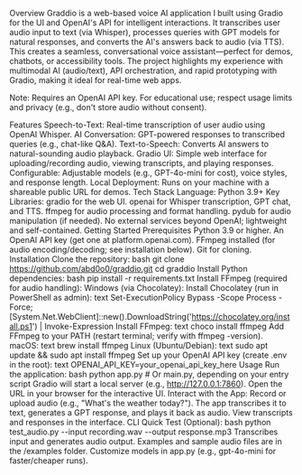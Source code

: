 Overview
Graddio is a web-based voice AI application I built using Gradio for the UI and OpenAI's API for intelligent interactions. It transcribes user audio input to text (via Whisper), processes queries with GPT models for natural responses, and converts the AI's answers back to audio (via TTS). This creates a seamless, conversational voice assistant—perfect for demos, chatbots, or accessibility tools. The project highlights my experience with multimodal AI (audio/text), API orchestration, and rapid prototyping with Gradio, making it ideal for real-time web apps.

Note: Requires an OpenAI API key. For educational use; respect usage limits and privacy (e.g., don't store audio without consent).

Features
Speech-to-Text: Real-time transcription of user audio using OpenAI Whisper.
AI Conversation: GPT-powered responses to transcribed queries (e.g., chat-like Q&A).
Text-to-Speech: Converts AI answers to natural-sounding audio playback.
Gradio UI: Simple web interface for uploading/recording audio, viewing transcripts, and playing responses.
Configurable: Adjustable models (e.g., GPT-4o-mini for cost), voice styles, and response length.
Local Deployment: Runs on your machine with a shareable public URL for demos.
Tech Stack
Language: Python 3.9+
Key Libraries:
gradio for the web UI.
openai for Whisper transcription, GPT chat, and TTS.
ffmpeg for audio processing and format handling.
pydub for audio manipulation (if needed).
No external services beyond OpenAI; lightweight and self-contained.
Getting Started
Prerequisites
Python 3.9 or higher.
An OpenAI API key (get one at platform.openai.com).
FFmpeg installed (for audio encoding/decoding; see installation below).
Git for cloning.
Installation
Clone the repository:
bash
git clone https://github.com/abd0o0/graddio.git
cd graddio
Install Python dependencies:
bash
pip install -r requirements.txt
Install FFmpeg (required for audio handling):
Windows (via Chocolatey):
Install Chocolatey (run in PowerShell as admin):
text
Set-ExecutionPolicy Bypass -Scope Process -Force; [System.Net.WebClient]::new().DownloadString('https://chocolatey.org/install.ps1') | Invoke-Expression
Install FFmpeg:
text
choco install ffmpeg
Add FFmpeg to your PATH (restart terminal; verify with ffmpeg -version).
macOS:
text
brew install ffmpeg
Linux (Ubuntu/Debian):
text
sudo apt update && sudo apt install ffmpeg
Set up your OpenAI API key (create .env in the root):
text
OPENAI_API_KEY=your_openai_api_key_here
Usage
Run the application:
bash
python app.py  # Or main.py, depending on your entry script
Gradio will start a local server (e.g., http://127.0.0.1:7860).
Open the URL in your browser for the interactive UI.
Interact with the App:
Record or upload audio (e.g., "What's the weather today?").
The app transcribes it to text, generates a GPT response, and plays it back as audio.
View transcripts and responses in the interface.
CLI Quick Test (Optional):
bash
python test_audio.py --input recording.wav --output response.mp3
Transcribes input and generates audio output.
Examples and sample audio files are in the /examples folder. Customize models in app.py (e.g., gpt-4o-mini for faster/cheaper runs).
